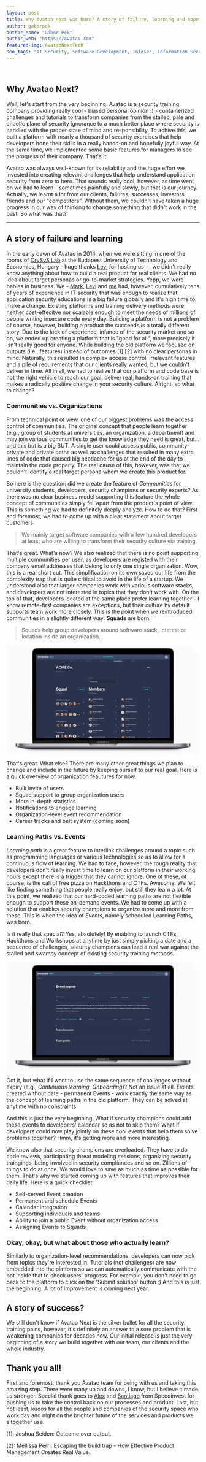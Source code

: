 ```yaml
---
layout: post
title: Why Avatao next was born? A story of failure, learning and hopefully success
author: gaborpek
author_name: "Gábor Pék"
author_web: "https://avatao.com"
featured-img: AvataoNextTech
seo_tags: "IT Security, Software Development, Infosec, Information Security, Code Training, Secure Coding training, Product management, Vision, Secure Coding, IT Training, CTF, Cybersecurity, Online Training"
---
```

​

## Why Avatao Next?

Well, let's start from the very beginning. Avatao is a security training company providing really cool - biased personal opinion :) - containerized challenges and tutorials to transform companies from the stalled, pale and chaotic plane of security ignorance to a much better place where security is handled with the proper state of mind and responsibility. To achive this, we built a platform with nearly a thousand of security exercises that help developers hone their skills in a really hands-on and hopefully joyful way. At the same time, we implemented some basic features for managers to see the progress of their company. That's it. 

Avatao was always well-known for its reliability and the huge effort we invested into creating relevant challenges that help understand application security from zero to hero. That sounds really cool, however, as time went on we had to learn - sometimes painfully and slowly, but that is our journey. Actually, we learnt a lot from our clients, failures, successes, investors, friends and our "competitors". Without them, we couldn't have taken a huge progress in our way of thinking to change something that didn't work in the past. So what was that?

--- 


## A story of failure and learning

In the early dawn of Avatao in 2014, when we were sitting in one of the rooms of [CrySyS Lab](https://crysys.hu) at the Budapest University of Technology and Economics, Hungary - huge thanks [Levi](https://www.crysys.hu/member/buttyan) for hosting us - , we didn't really know anything about how to build a real product for real clients. We had no idea about target personas or go-to-market strategies. Yepp, we were babies in business. We - [Mark](https://www.linkedin.com/in/felegyhazi/), [Levi](https://www.crysys.hu/member/buttyan) and [me](https://www.linkedin.com/in/gaborpek/) had, however, cumulatively tens of years of experience in IT security that was enough to realize that application security educations is a big failure globally and it's high time to make a change. Existing platforms and training delivery methods were neither cost-effecitve nor scalable enough to meet the needs of millions of people writing insecure code every day. Building a platform is not a problem of course, however, building a product the succeeds is a totally different story. Due to the lack of experience, infance of the security market and so on, we ended up creating a platform that is "good for all", more precisely it isn't really good for anyone. While building the old platform we focused on outputs (i.e., features) instead of outcomes \[1\] \[2\] with no clear personas in mind.  Naturally, this resulted in complex access control, irrelavant features and a pile of requirements that our clients really wanted, but we couldn't deliver in time. All in all, we had to realize that our platform and code base is not the right vehicle to reach our goal: deliver real, hands-on training that makes a radically positive change in your security culture. Alright, so what to change?

### Communities vs. Organizations

From technical point of view, one of our biggest problems was the access control of communities. The original concept that people learn together (e.g., group of students at universities, an organization, a department) and may join various communities to get the knowledge they need is great, but... and this but is a big BUT. A single user could access public, community-private and private paths as well as challenges that resulted in many extra lines of code that caused big headache for us at the end of the day to maintain the code properly. The real cause of this, however, was that we couldn't identify a real target persona whom we create this product for. 

So here is the question: did we create the feature of *Communities* for university students, developers, security champions or security experts? As there was no clear business model supporting this feature the whole concept of communities simply fell apart from the product's point of view. This is something we had to definitely deeply analyze. How to do that? First and foremost, we had to come up with a clear statement about target customers: 

> We mainly target software companies 
> with a few hundred developers at least 
> who are willing to transform their security culture
> via training.

That's great. What's now? We also realized that there is no point supporting multiple communities per user, as developers are registed with their company email addresses that belong to only one single organization. Wow, this is a real short cut. This simplification on its own saved our life from the complexity trap that is quite critical to avoid in the life of a startup. We understood also that larger companies work with various software stacks, and developers are not interested in topics that they don't work with. On the top of that, developers located at the same place prefer learning together - I know remote-first companies are exceptions, but their culture by default supports team work more closely. This is the point when we reintroduced communities in a slightly different way: __Squads__ are born.

> Squads help group developers around software stack, interest or location inside an organization.

![](../images/Macbook_usermanagement.jpg)

That's great. What else? There are many other great things we plan to change and include in the future by keeping ourself to our real goal. Here is a quick overview of organization feautures for now. 

  * Bulk invite of users 
  * Squad support to group organization users 
  * More in-depth statistics
  * Notifications to engage learning
  * Organization-level event recommendation
  * Career tracks and belt system (coming soon)
  
  
  ### __Learning Paths vs. Events__
 
 _Learning path_ is a great feature to interlink challenges around a topic such as programming languages or various technologies so as to allow for a continuous flow of learning. We had to face, however, the rough reality that developers don't really invest time to learn on our platform in their working hours except there is a trigger that they cannot ignore. One of these, of course, is the call of free pizza on Hackthons and CTFs. Awesome. We felt like finding something that people really enjoy, but still they learn a lot. At this point, we realized that our hard-coded learning paths are not flexible enough to support these on-demand events. We had to come up with a solution that enables security champions to organize more and more from these. This is when the idea of _Events_, namely scheduled Learning Paths, was born. 
 
Is it really that special? Yes, absolutely! By enabling to launch CTFs, Hackthons and Workshops at anytime by just simply picking a date and a sequence of challenges, security champions can lead a real war against the stalled and swampy concept of existing security training methods. 
 
 ![](../images/Macbook_events.jpg)
 
Got it, but what if I want to use the same sequence of challenges without expiry (e.g., *Continuous learning*, *Onboarding*)? Not an issue at all. Events created without date - permanent Events - work exactly the same way as the concept of learning paths in the old platform. They can be solved at anytime with no constraints. 
 
And this is just the very beginning. What if security champions could add these events to developers' calendar so as not to skip them? What if developers could now play jointly on these cool events that help them solve problems together? Hmm, it's getting more and more interesting. 

We know also that security champions are overloaded. They have to do code reviews, participating threat modeling sessions, organizing security traingings, being involved in security compliances and so on. Zillions of things to do at once. We would love to save as much as time as possible for them. That's why we started coming up with features that improves their daily life. Here is a quick checklist:
 
  * Self-served Event creation
  * Permanent and schedule Events
  * Calendar integration
  * Supporting individuals and teams
  * Ability to join a public Event without organization access
  * Assigning Events to Squads
 

### Okay, okay, but what about those who actually learn?

Similarly to organization-level recommendations, developers can now pick from topics they're interested in. Tutorials (not challenges) are now embedded into the platform so we can automatically communicate with the bot inside that to check users' progress. For example, you don't need to go back to the platform to click on the 'Submit solution' button :) And this is just the beginning. A lot of improvement is coming next year. 

## A story of success? 

We still don't know if Avatao Next is the silver bullet for all the security training pains, however, it's definitely an answer to a sore problem that is weakening companies for decades now. Our initial release is just the very beginning of a story we build together with our team, our clients and the whole industry. 

## Thank you all!

First and foremost, thank you Avatao team for being with us and taking this amazing step. There were many up and downs, I know, but I believe it made us stronger. Special thank goes to [Alex](https://speedinvest.com/alex-zhigarev/) and [Santiago](https://speedinvest.com/corredoira-jack/) from Speedinvest for pushing us to take the control back on our processes and product. Last, but not least, kudos for all the people and companies of the security space who work day and night on the brighter future of the services and products we altogether use.

 \[1\]: Joshua Seiden: Outcome over output.
 
 \[2\]: Mellissa Perri: Escaping the build trap - How Effective Product Management Creates Real Value.
